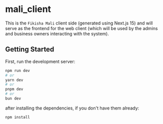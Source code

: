 # mali_client

This is the `Fikisha Mali` client side (generated using Next.js 15) and will serve as the frontend for the web client (which will be used by the admins and business owners interacting with the system).

## Getting Started

First, run the development server:

```bash
npm run dev
# or
yarn dev
# or
pnpm dev
# or
bun dev
```

after installing the dependencies, if you don't have them already:

```bash
npm install
```
